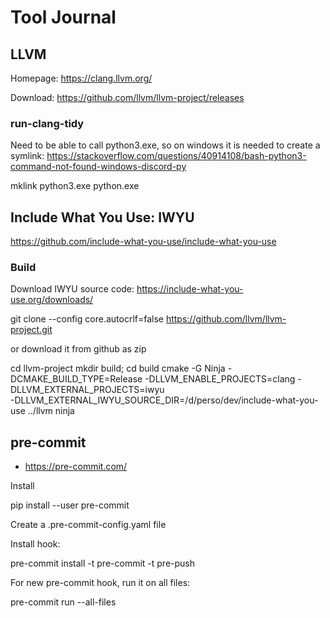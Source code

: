 # Tool Journal

## LLVM

Homepage: <https://clang.llvm.org/>

Download: <https://github.com/llvm/llvm-project/releases>

### run-clang-tidy

Need to be able to call python3.exe, so on windows it is needed to create a symlink:
<https://stackoverflow.com/questions/40914108/bash-python3-command-not-found-windows-discord-py>

  mklink python3.exe python.exe

## Include What You Use: IWYU

<https://github.com/include-what-you-use/include-what-you-use>

### Build

Download IWYU source code: <https://include-what-you-use.org/downloads/>

  git clone --config core.autocrlf=false <https://github.com/llvm/llvm-project.git>

or download it from github as zip

  cd llvm-project
  mkdir build; cd build
  cmake -G Ninja -DCMAKE_BUILD_TYPE=Release -DLLVM_ENABLE_PROJECTS=clang -DLLVM_EXTERNAL_PROJECTS=iwyu \
  -DLLVM_EXTERNAL_IWYU_SOURCE_DIR=/d/perso/dev/include-what-you-use ../llvm
  ninja

## pre-commit

* <https://pre-commit.com/>

Install

  pip install --user pre-commit

Create a .pre-commit-config.yaml file

Install hook:

  pre-commit install -t pre-commit -t pre-push

For new pre-commit hook, run it on all files:

  pre-commit run --all-files
